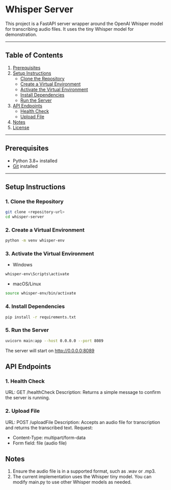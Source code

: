 # Whisper Server

This project is a FastAPI server wrapper around the OpenAI Whisper model for transcribing audio files. It uses the tiny Whisper model for demonstration.

---

## **Table of Contents**
1. [Prerequisites](#prerequisites)
2. [Setup Instructions](#setup-instructions)
   - [Clone the Repository](#1-clone-the-repository)
   - [Create a Virtual Environment](#2-create-a-virtual-environment)
   - [Activate the Virtual Environment](#3-activate-the-virtual-environment)
   - [Install Dependencies](#4-install-dependencies)
   - [Run the Server](#5-run-the-server)
3. [API Endpoints](#api-endpoints)
   - [Health Check](#1-health-check)
   - [Upload File](#2-upload-file)
4. [Notes](#notes)
5. [License](#license)

---

## **Prerequisites**
- Python 3.8+ installed
- [Git](https://git-scm.com/downloads) installed

---

## **Setup Instructions**

### 1. Clone the Repository
```bash
git clone <repository-url>
cd whisper-server
```

### 2. Create a Virtual Environment
```bash
python -m venv whisper-env
```

### 3. Activate the Virtual Environment
- Windows
```bash
whisper-env\Scripts\activate
```

- macOS/Linux
```bash
source whisper-env/bin/activate
```

### 4. Install Dependencies
```bash
pip install -r requirements.txt
```

### 5. Run the Server
```bash
uvicorn main:app --host 0.0.0.0 --port 8089
```
The server will start on http://0.0.0.0:8089

## **API Endpoints**

### 1. Health Check
URL: GET /healthCheck
Description: Returns a simple message to confirm the server is running.

### 2. Upload File
URL: POST /uploadFile
Description: Accepts an audio file for transcription and returns the transcribed text.
Request:
 - Content-Type: multipart/form-data
 - Form field: file (audio file)

## **Notes**
 1. Ensure the audio file is in a supported format, such as .wav or .mp3.
 2. The current implementation uses the Whisper tiny model. You can modify main.py to use other Whisper models as needed.
